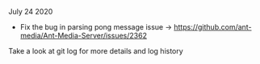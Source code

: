 
July 24 2020
- Fix the bug in parsing pong message issue -> https://github.com/ant-media/Ant-Media-Server/issues/2362


Take a look at git log for more details and log history
